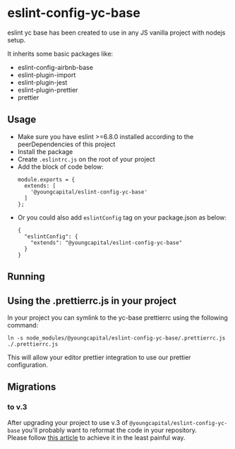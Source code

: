 # eslint-config-yc-base

eslint yc base has been created to use in any JS vanilla project with nodejs setup.

It inherits some basic packages like:
- eslint-config-airbnb-base
- eslint-plugin-import
- eslint-plugin-jest
- eslint-plugin-prettier
- prettier

## Usage

- Make sure you have eslint >=6.8.0 installed according to the peerDependencies of this project
- Install the package
- Create `.eslintrc.js` on the root of your project
- Add the block of code below:
  ```
  module.exports = {
    extends: [
      '@youngcapital/eslint-config-yc-base'
    ]
  };
  ```
- Or you could also add `eslintConfig` tag on your package.json as below:
  ```
  {
    "eslintConfig": {
      "extends": "@youngcapital/eslint-config-yc-base"
    }
  }
  ```

## Running

## Using the .prettierrc.js in your project

In your project you can symlink to the yc-base prettierrc using the following command:

```shell
ln -s node_modules/@youngcapital/eslint-config-yc-base/.prettierrc.js ./.prettierrc.js
```

This will allow your editor prettier integration to use our prettier configuration.

## Migrations

### to v.3

After upgrading your project to use v.3 of `@youngcapital/eslint-config-yc-base` you'll probably want to reformat the code in your repository.  
Please follow [this article](https://www.moxio.com/blog/43/ignoring-bulk-change-commits-with-git-blame) to achieve it in the least painful way.
